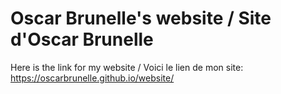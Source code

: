 # Oscar Brunelle's website / Site d'Oscar Brunelle
Here is the link for my website / Voici le lien de mon site:
https://oscarbrunelle.github.io/website/
